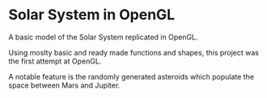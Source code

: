# Solar System in OpenGL

A basic model of the Solar System replicated in OpenGL.

Using moslty basic and ready made functions and shapes, this project was the first attempt at OpenGL.

A notable feature is the randomly generated asteroids which populate the space between Mars and Jupiter. 
